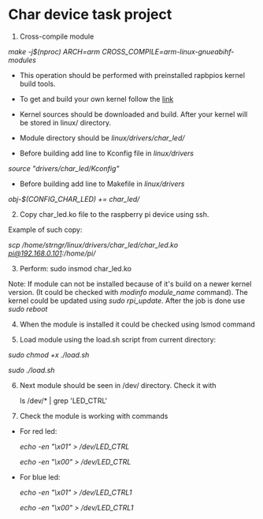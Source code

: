 # Char device task project 

1. Cross-compile module

*make -j$(nproc) ARCH=arm CROSS_COMPILE=arm-linux-gnueabihf- modules*

- This operation should be performed with preinstalled rapbpios kernel build tools.
- To get and build your own kernel follow the [link](https://www.raspberrypi.org/documentation/computers/linux_kernel.html)
- Kernel sources should be downloaded and build. After your kernel will be stored in linux/ directory.

- Module directory should be *linux/drivers/char_led/*

- Before building add line to Kconfig file in *linux/drivers* 

*source "drivers/char_led/Kconfig"*
- Before building add line to Makefile in *linux/drivers*

*obj-$(CONFIG_CHAR_LED)  += char_led/*

2. Copy char_led.ko file to the raspberry pi device using ssh.

Example of such copy:

*scp /home/strngr/linux/drivers/char_led/char_led.ko pi@192.168.0.101:/home/pi/*

3. Perform: sudo insmod char_led.ko

Note: If module can not be installed because of it's build on a newer kernel version. (It could be checked with *modinfo module_name* command). The kernel could be updated using *sudo rpi_update*. After the job is done use *sudo reboot*

4. When the module is installed it could be checked using lsmod command

5. Load module using the load.sh script
from current directory:

*sudo chmod +x ./load.sh*

*sudo ./load.sh*

6. Next module should be seen in /dev/ directory. Check it with 

	ls /dev/* | grep 'LED_CTRL'

7. Check the module is working with commands
 - For red led:

    *echo -en "\x01" > /dev/LED_CTRL*
    
    *echo -en "\x00" > /dev/LED_CTRL*

 - For blue led:

    *echo -en "\x01" > /dev/LED_CTRL1*
    
    *echo -en "\x00" > /dev/LED_CTRL1*